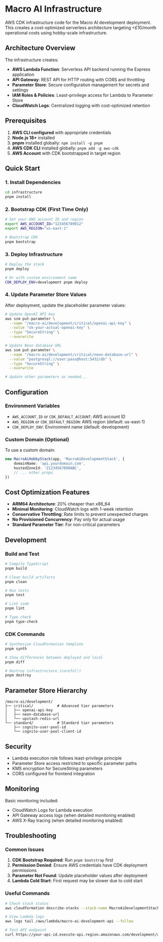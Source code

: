 # Macro AI Infrastructure

AWS CDK infrastructure code for the Macro AI development deployment. This creates a cost-optimized serverless architecture
targeting <£10/month operational costs using hobby-scale infrastructure.

## Architecture Overview

The infrastructure creates:

- **AWS Lambda Function**: Serverless API backend running the Express application
- **API Gateway**: REST API for HTTP routing with CORS and throttling
- **Parameter Store**: Secure configuration management for secrets and settings
- **IAM Roles & Policies**: Least-privilege access for Lambda to Parameter Store
- **CloudWatch Logs**: Centralized logging with cost-optimized retention

## Prerequisites

1. **AWS CLI configured** with appropriate credentials
2. **Node.js 18+** installed
3. **pnpm** installed globally: `npm install -g pnpm`
4. **AWS CDK CLI** installed globally: `pnpm add -g aws-cdk`
5. **AWS Account** with CDK bootstrapped in target region

## Quick Start

### 1. Install Dependencies

```bash
cd infrastructure
pnpm install
```

### 2. Bootstrap CDK (First Time Only)

```bash
# Set your AWS account ID and region
export AWS_ACCOUNT_ID="123456789012"
export AWS_REGION="us-east-1"

# Bootstrap CDK
pnpm bootstrap
```

### 3. Deploy Infrastructure

```bash
# Deploy the stack
pnpm deploy

# Or with custom environment name
CDK_DEPLOY_ENV=development pnpm deploy
```

### 4. Update Parameter Store Values

After deployment, update the placeholder parameter values:

```bash
# Update OpenAI API key
aws ssm put-parameter \
  --name "/macro-ai/development/critical/openai-api-key" \
  --value "sk-your-actual-openai-key" \
  --type "SecureString" \
  --overwrite

# Update Neon database URL
aws ssm put-parameter \
  --name "/macro-ai/development/critical/neon-database-url" \
  --value "postgresql://user:pass@host:5432/db" \
  --type "SecureString" \
  --overwrite

# Update other parameters as needed...
```

## Configuration

### Environment Variables

- `AWS_ACCOUNT_ID` or `CDK_DEFAULT_ACCOUNT`: AWS account ID
- `AWS_REGION` or `CDK_DEFAULT_REGION`: AWS region (default: us-east-1)
- `CDK_DEPLOY_ENV`: Environment name (default: development)

### Custom Domain (Optional)

To use a custom domain:

```typescript
new MacroAiHobbyStack(app, 'MacroAiDevelopmentStack', {
	domainName: 'api.yourdomain.com',
	hostedZoneId: 'Z1234567890ABC',
	// ... other props
})
```

## Cost Optimization Features

- **ARM64 Architecture**: 20% cheaper than x86_64
- **Minimal Monitoring**: CloudWatch logs with 1-week retention
- **Conservative Throttling**: Rate limits to prevent unexpected charges
- **No Provisioned Concurrency**: Pay only for actual usage
- **Standard Parameter Tier**: For non-critical parameters

## Development

### Build and Test

```bash
# Compile TypeScript
pnpm build

# Clean build artifacts
pnpm clean

# Run tests
pnpm test

# Lint code
pnpm lint

# Type check
pnpm type-check
```

### CDK Commands

```bash
# Synthesize CloudFormation template
pnpm synth

# Show differences between deployed and local
pnpm diff

# Destroy infrastructure (careful!)
pnpm destroy
```

## Parameter Store Hierarchy

```text
/macro-ai/development/
├── critical/           # Advanced tier parameters
│   ├── openai-api-key
│   ├── neon-database-url
│   └── upstash-redis-url
└── standard/           # Standard tier parameters
    ├── cognito-user-pool-id
    └── cognito-user-pool-client-id
```

## Security

- Lambda execution role follows least-privilege principle
- Parameter Store access restricted to specific parameter paths
- KMS encryption for SecureString parameters
- CORS configured for frontend integration

## Monitoring

Basic monitoring included:

- CloudWatch Logs for Lambda execution
- API Gateway access logs (when detailed monitoring enabled)
- AWS X-Ray tracing (when detailed monitoring enabled)

## Troubleshooting

### Common Issues

1. **CDK Bootstrap Required**: Run `pnpm bootstrap` first
2. **Permission Denied**: Ensure AWS credentials have CDK deployment permissions
3. **Parameter Not Found**: Update placeholder values after deployment
4. **Lambda Cold Start**: First request may be slower due to cold start

### Useful Commands

```bash
# Check stack status
aws cloudformation describe-stacks --stack-name MacroAiDevelopmentStack

# View Lambda logs
aws logs tail /aws/lambda/macro-ai-development-api --follow

# Test API endpoint
curl https://your-api-id.execute-api.region.amazonaws.com/development/api/health
```
